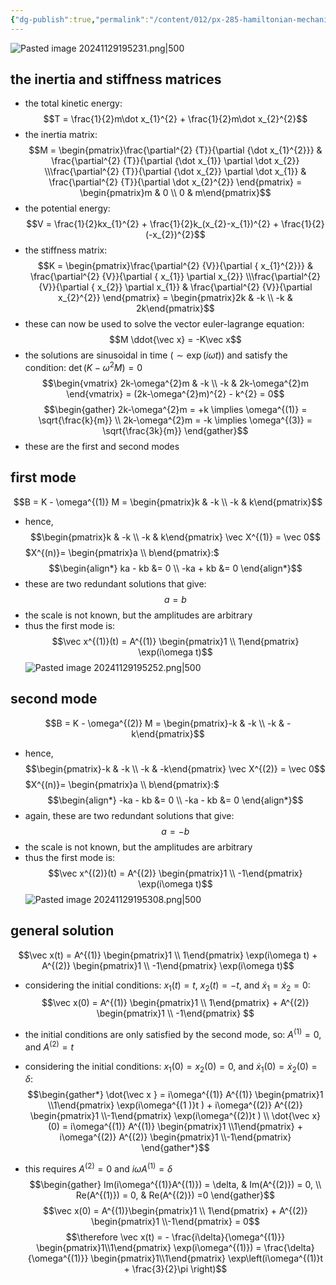 ```yaml
---
{"dg-publish":true,"permalink":"/content/012/px-285-hamiltonian-mechanics-and-fluid-dynamics/g-normal-modes-and-small-oscillations/px-285-g7/","created":"2024-11-29T19:02:39.967+00:00","updated":"2024-11-29T19:53:28.214+00:00"}
---
```


![Pasted image 20241129195231.png|500](/img/user/pics/Pasted%20image%2020241129195231.png) 
## the inertia and stiffness matrices
- the total kinetic energy:
$$T = \frac{1}{2}m\dot x_{1}^{2} + \frac{1}{2}m\dot x_{2}^{2}$$
- the inertia matrix:
$$M = \begin{pmatrix}\frac{\partial^{2} {T}}{\partial {\dot x_{1}^{2}}} & \frac{\partial^{2} {T}}{\partial {\dot x_{1}} \partial \dot x_{2}} \\\frac{\partial^{2} {T}}{\partial {\dot x_{2}} \partial \dot x_{1}}  & \frac{\partial^{2} {T}}{\partial \dot x_{2}^{2}} \end{pmatrix} = \begin{pmatrix}m & 0 \\ 0 & m\end{pmatrix}$$
- the potential energy:
$$V = \frac{1}{2}kx_{1}^{2} + \frac{1}{2}k_(x_{2}-x_{1})^{2} + \frac{1}{2}(-x_{2})^{2}$$
- the stiffness matrix:
$$K = \begin{pmatrix}\frac{\partial^{2} {V}}{\partial { x_{1}^{2}}} & \frac{\partial^{2} {V}}{\partial { x_{1}} \partial  x_{2}} \\\frac{\partial^{2} {V}}{\partial { x_{2}} \partial x_{1}}  & \frac{\partial^{2} {V}}{\partial  x_{2}^{2}} \end{pmatrix} = \begin{pmatrix}2k & -k \\ -k & 2k\end{pmatrix}$$
- these can now be used to solve the vector euler-lagrange equation:
$$M \ddot{\vec x} = -K\vec x$$
- the solutions are sinusoidal in time $(\sim \exp(i\omega t))$ and satisfy the condition: $\det(K - \omega^{2}M) = 0$
$$\begin{vmatrix} 2k-\omega^{2}m & -k \\ -k & 2k-\omega^{2}m \end{vmatrix} = (2k-\omega^{2}m)^{2} - k^{2}  = 0$$
$$\begin{gather}
2k-\omega^{2}m  = +k \implies \omega^{(1)} = \sqrt{\frac{k}{m}} \\
2k-\omega^{2}m  = -k \implies \omega^{(3)} = \sqrt{\frac{3k}{m}} 
\end{gather}$$
- these are the first and second modes
## first mode
$$B = K - \omega^{(1)} M = \begin{pmatrix}k & -k \\ -k & k\end{pmatrix}$$
- hence, 
$$\begin{pmatrix}k & -k \\ -k & k\end{pmatrix} \vec X^{(1)} = \vec 0$$
$X^{(n)}= \begin{pmatrix}a \\ b\end{pmatrix}:$
$$\begin{align*}
	ka - kb &= 0 \\
	-ka + kb &= 0
\end{align*}$$
- these are two redundant solutions that give:
$$a = b$$
- the scale is not known, but the amplitudes are arbitrary
- thus the first mode is:
$$\vec x^{(1)}(t) = A^{(1)} \begin{pmatrix}1 \\ 1\end{pmatrix} \exp(i\omega t)$$
![Pasted image 20241129195252.png|500](/img/user/pics/Pasted%20image%2020241129195252.png)
## second mode
$$B = K - \omega^{(2)} M = \begin{pmatrix}-k & -k \\ -k & -k\end{pmatrix}$$
- hence, 
$$\begin{pmatrix}-k & -k \\ -k & -k\end{pmatrix} \vec X^{(2)} = \vec 0$$
$X^{(n)}= \begin{pmatrix}a \\ b\end{pmatrix}:$
$$\begin{align*}
	-ka - kb &= 0 \\
	-ka - kb &= 0
\end{align*}$$
- again, these are two redundant solutions that give:
$$a = -b$$
- the scale is not known, but the amplitudes are arbitrary
- thus the first mode is:
$$\vec x^{(2)}(t) = A^{(2)} \begin{pmatrix}1 \\ -1\end{pmatrix} \exp(i\omega t)$$
![Pasted image 20241129195308.png|500](/img/user/pics/Pasted%20image%2020241129195308.png)
## general solution
$$\vec x(t) = A^{(1)} \begin{pmatrix}1 \\ 1\end{pmatrix} \exp(i\omega t) + A^{(2)} \begin{pmatrix}1 \\ -1\end{pmatrix} \exp(i\omega t)$$
- considering the initial conditions: $x_{1}(t) = t$, $x_{2}(t) = -t$, and $\dot x_{1} = \dot x_{2} =0:$
$$\vec x(0) = A^{(1)} \begin{pmatrix}1 \\ 1\end{pmatrix} + A^{(2)} \begin{pmatrix}1 \\ -1\end{pmatrix} $$
- the initial conditions are only satisfied by the second mode, so: $A^{(1)}= 0$, and $A^(2)=t$

- considering the initial conditions: $x_{1}(0) = x_{2}(0) = 0$, and $\dot x_{1}(0) = \dot x_{2}(0) = \delta:$
$$\begin{gather*}
\dot{\vec x } = i\omega^{(1)} A^{(1)} \begin{pmatrix}1 \\1\end{pmatrix} \exp(i\omega^{(1 )}t ) + i\omega^{(2)} A^{(2)} \begin{pmatrix}1 \\-1\end{pmatrix} \exp(i\omega^{(2)}t ) \\
\dot{\vec x}(0) = i\omega^{(1)} A^{(1)} \begin{pmatrix}1 \\1\end{pmatrix} + i\omega^{(2)} A^{(2)} \begin{pmatrix}1 \\-1\end{pmatrix}
\end{gather*}$$
- this requires $A^{(2)}=0$ and $i\omega A^{(1)}=\delta$
$$\begin{gather}
Im(i\omega^{(1)}A^{(1)}) = \delta, & Im(A^{(2)}) = 0, \\
Re(A^{(1)}) = 0, & Re(A^{(2)}) =0
\end{gather}$$
$$\vec x(0) = A^{(1)}\begin{pmatrix}1 \\ 1\end{pmatrix} + A^{(2)} \begin{pmatrix}1 \\-1\end{pmatrix} = 0$$
$$\therefore \vec x(t) = - \frac{i\delta}{\omega^{(1)}} \begin{pmatrix}1\\1\end{pmatrix} \exp(i\omega^{(1)})  = \frac{\delta}{\omega^{(1)}}  \begin{pmatrix}1\\1\end{pmatrix}  \exp\left(i\omega^{(1)}t + \frac{3}{2}\pi \right)$$
